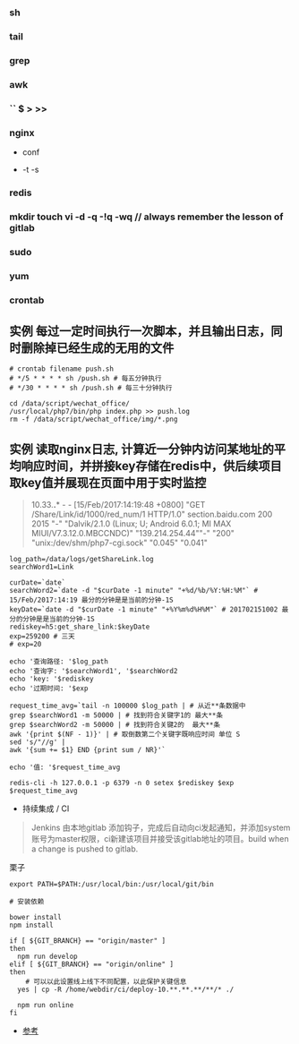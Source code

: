 ### sh

### tail

### grep

### awk

### `` $ > >> 

### nginx

* conf

* -t -s

### redis

### mkdir touch vi -d -q -!q -wq // always remember the lesson of gitlab

### sudo

### yum

### crontab


实例 每过一定时间执行一次脚本，并且输出日志，同时删除掉已经生成的无用的文件
---------

```shell
# crontab filename push.sh
# */5 * * * * sh /push.sh # 每五分钟执行
# */30 * * * * sh /push.sh # 每三十分钟执行

cd /data/script/wechat_office/
/usr/local/php7/bin/php index.php >> push.log
rm -f /data/script/wechat_office/img/*.png
```

实例 读取nginx日志, 计算近一分钟内访问某地址的平均响应时间，并拼接key存储在redis中，供后续项目取key值并展现在页面中用于实时监控
---------

> 10.33.**.*** - - [15/Feb/2017:14:19:48 +0800] "GET /Share/Link/id/1000/red_num/1 HTTP/1.0" section.baidu.com 200 2015 "-" "Dalvik/2.1.0 (Linux; U; Android 6.0.1; MI MAX MIUI/V7.3.12.0.MBCCNDC)" "139.214.254.44""-" "200" "unix:/dev/shm/php7-cgi.sock" "0.045" "0.041"

```shell
log_path=/data/logs/getShareLink.log
searchWord1=Link

curDate=`date`
searchWord2=`date -d "$curDate -1 minute" "+%d/%b/%Y:%H:%M"` # 15/Feb/2017:14:19 最分的分钟是是当前的分钟-1S
keyDate=`date -d "$curDate -1 minute" "+%Y%m%d%H%M"` # 201702151002 最分的分钟是是当前的分钟-1S
rediskey=h5:get_share_link:$keyDate
exp=259200 # 三天
# exp=20

echo '查询路径: '$log_path
echo '查询字: '$searchWord1', '$searchWord2
echo 'key: '$rediskey
echo '过期时间: '$exp

request_time_avg=`tail -n 100000 $log_path | # 从近**条数据中
grep $searchWord1 -m 50000 | # 找到符合关键字1的 最大**条
grep $searchWord2 -m 50000 | # 找到符合关键2的  最大**条
awk '{print $(NF - 1)}' | # 取倒数第二个关键字既响应时间 单位 S
sed 's/"//g' |
awk '{sum += $1} END {print sum / NR}'`

echo '值: '$request_time_avg

redis-cli -h 127.0.0.1 -p 6379 -n 0 setex $rediskey $exp $request_time_avg
```

* 持续集成 / CI

> Jenkins 由本地gitlab 添加钩子，完成后自动向ci发起通知，并添加system账号为master权限，ci新建该项目并接受该gitlab地址的项目。build when a change is pushed to gitlab.

栗子

```shell
export PATH=$PATH:/usr/local/bin:/usr/local/git/bin

# 安装依赖

bower install
npm install

if [ ${GIT_BRANCH} == "origin/master" ]
then
  npm run develop
elif [ ${GIT_BRANCH} == "origin/online" ]
then
	# 可以以此设置线上线下不同配置，以此保护关键信息
  yes | cp -R /home/webdir/ci/deploy-10.**.**.**/**/* ./		

  npm run online
fi
```


* [参考](http://www.runoob.com/linux/linux-shell.html)